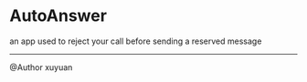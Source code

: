 # AutoAnswer
an app used to reject your call before sending a reserved message



--------------------------
@Author xuyuan
